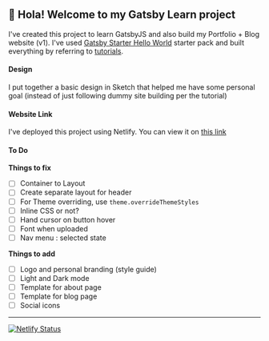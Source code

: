 ## 👋 Hola! Welcome to my Gatsby Learn project

I've created this project to learn GatsbyJS and also build my Portfolio + Blog website (v1). I've used [Gatsby Starter Hello World](https://github.com/gatsbyjs/gatsby-starter-hello-world) starter pack and built everything by referring to [tutorials](https://www.gatsbyjs.org/tutorial/).

#### Design
I put together a basic design in Sketch that helped me have some personal goal (instead of just following dummy site building per the tutorial)


#### Website Link
I've deployed this project using Netlify. You can view it on [this link](https://sharp-leakey-543ce9.netlify.app)


#### To Do

**Things to fix**
- [ ]  Container to Layout
- [ ]  Create separate layout for header
- [ ]  For Theme overriding, use `theme.overrideThemeStyles`
- [ ]  Inline CSS or not?
- [ ]  Hand cursor on button hover
- [ ]  Font when uploaded
- [ ]  Nav menu : selected state

**Things to add**
- [ ]  Logo and personal branding (style guide)
- [ ]  Light and Dark mode
- [ ]  Template for about page
- [ ]  Template for blog page
- [ ]  Social icons

---

[![Netlify Status](https://api.netlify.com/api/v1/badges/99275335-8cd2-42bd-9bbf-fb791bf92979/deploy-status)](https://app.netlify.com/sites/sharp-leakey-543ce9/deploys)
